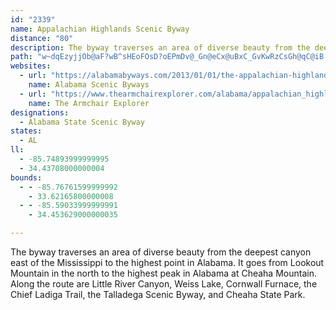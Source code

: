 ```yaml
---
id: "2339"
name: Appalachian Highlands Scenic Byway
distance: "80"
description: The byway traverses an area of diverse beauty from the deepest canyon east of the Mississippi to the highest point in Alabama.
path: "w~dqEzyjjOb@aF?wB^sHEoFOsD?oEPmDv@_Gn@eCx@uBxC_GvKwRzCsGh@qC@iB[eDZy@oOwN{a@a_@kW}UjBoDpOcXcEeGiDgEiOqMkF{FyDyE}JsNmEoIeM}Zg@{A[eBKmACiCn@}N[yCiAiFSsEDgBr@sElCsFnAwBlSq[nAgClI}TbCoFfDkE|BuBhCkB|DmB~C_A`Dm@bE]~EJlSlBrFv@zERrCK|Ca@rCw@tCsAlBkAbCsBrBaCbBqChCuFzGcQbHsPvBwDdDqEdJaJbJiIhIyGxDaCfFgCxCkApEsAbE_BzAw@vA{@rEkEtLkP`IaMrSwZ|FmJvD{GzJuRjO_Y~AaDbB}DbAaEr@{FNmGZiTXmEx@aEb@}AzAmDvSs]rDmFxDyEvSuUxAuAnA_A~CaA|AOrBBbBXhBx@`MtIlAj@fD~@tANlDB~NsAbG?vAJfLlBvF~A`InCrAJxAErAYpAg@hAw@nG}FxBqCx@{ArAkE^_Dj@UjOvJzDxC|FrDjNlJta@|UdOtHpAx@zKzJrVtOt@p@lBfChH`L`CfC|XlSrAt@nAVbEZrAVrA`@|[vTbA|ARr@d@fC|@tId@bBt@nAlEvCnL|GlV`ShAr@jn@|YrTzKb]lNfAt@bB`BnAhBxAlCxBnCrAdAjM~HvC`C|CrE|FfO~@bBxAnBpI`IhAt@rC~AbTlJhXjMrDbCxIfIjC`BrA`@fANdUr@lCLbD^lAj@|BxAdDtErCrErQpWbBfDhA|DdAhHbB`HdPjc@pSrg@zBrClAt@nMxGhH`GtFlG`Zbb@rD|E~BjC|CrCpJtHrCjC`MbOrPrNxC~A|Af@bB`@jC\\~[^hFf@zErAfYbOxErApDVtA?fj@yCfJKrMv@|Fp@bDbArClB~BnCv@nAxWzm@~KpV|E`Jhe@by@hElJvAdE~@xChAhFrA~H~@bHrBbSxIns@dLuDxKiFj]yQfIoDtPkGbBa@@gB\\kExAuM|@cJbEc\\|Eyb@fE}\\dAiG~AeHhAuDvDkJzq@uuAvF_NvCsIrDgNnDqQ`DsQw@mA{BgJgC}MyD{\\cB_Pu@sJY{I?eGJmFX{FrEuv@h@uF~@uH|AuJrFwZHmDEmJxQ?bFVt[bG~ALlFOjoAoApIUrDYrEcA|Ag@dh@}QfFyBzDyBtDuCxAyAdj@_o@rDyDhE{D|BeB|CgBfl@uYlHcE|GsFfV{UvIaIbQoN`NwLbBeBjW}YdCaCvEmDrCkBnc@{TzEgDdDcDrCsD`h@gv@hBsBhBsAbBw@rBo@lDSrE`@v{@nQ`Fj@rCFxD?jHq@f]}FpLsCpZyIvC[tBFfAVnB`AxSpQ|CxBrAj@jBj@jBX~@@bFa@|D}AnLiFxKsDjFmCvFqDbCcAlCi@dCGrMlAjxA`R`Ix@dMfBvi@rGnMfAvGPnGDbqEiBlF?l[~@hKM~E_@dLuBfj@sP`D_@MvApFfCp@d@jDEbd@_AtQQheAiBt@e@|EuIlAeB~@_ArByA~BgAlD}@vBShAAxCFfE^tBd@hAl@~@z@r@bAdIbSnC~En_@~c@dL|LvGxG~AtAnCdBnIlEnCdBt[pZps@hj@tIlHrFdG`h@`q@rArAxAlAdAj@dMvErAp@lE~CxQvRrBfBnTrOfWjR|MrLb`@|[`FnDrE~BrFpBdNfCpNhE`RvG~DrB~SzMpWdSjFdDdDxAxB^jE^dDS`BWrAe@rHgDxC{@rB]nB?zHx@fVlFjHrAfMrAvE~@rGrB`D`CdB|Bh@`AhAjD|AtGbA`Cd@|@bBhBt@n@|@f@~Bx@tM~BdPzAhNj@hj@xAjCXbGjAdOnEfCf@hEj@bCPfEJxt@f@dTSdZsApNsAdKyAvn@kKfUgErG{@hDw@bDgAtE{BvXmSjOaKd`A{l@dDaBdHyAnAMjJYdr@_Ahh@QrRDzFl@jElAr_@zPlDx@xGdAvDXvDJ|D@xDKrD[pTgDdEeA|FkC`D{Bf\\}WhDyBpDmBrD_BvlBcq@fPqEb`@}IlCw@iAaCw@gCoByIiFcS}@sFOuGBmDTyEn@mGr@uEbBmIxDcOrDeIl@kBd@mChAqL?qCOsAcBuGYyBEeEZ_[EqCcAeSBgEXmBr@eCtByCvHmFlS{M~@m@hAsAr@aBd@_CbAmTEcE_@gDuIwa@o@uFMsB?cBNwQUwQk@sKsA{Pf]MrCT|Ab@nAl@|ShRlCvAzAb@fE^f[jA|TvC"
websites:
  - url: "https://alabamabyways.com/2013/01/01/the-appalachian-highlands-scenic-byway/"
    name: Alabama Scenic Byways
  - url: "https://www.thearmchairexplorer.com/alabama/appalachian_highlands_scenic_byway.php"
    name: The Armchair Explorer
designations:
  - Alabama State Scenic Byway
states:
  - AL
ll:
  - -85.74893999999995
  - 34.43708000000004
bounds:
  - - -85.76761599999992
    - 33.62165800000008
  - - -85.59033999999991
    - 34.453629000000035

---
```


The byway traverses an area of diverse beauty from the deepest canyon east of the Mississippi to the highest point in Alabama. It goes from Lookout Mountain in the north to the highest peak in Alabama at Cheaha Mountain. Along the route are Little River Canyon, Weiss Lake, Cornwall Furnace, the Chief Ladiga Trail, the Talladega Scenic Byway, and Cheaha State Park.
